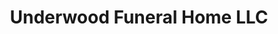 ---
title: "Underwood Funeral Home LLC"
url: /smithfield/underwood-funeral-home-llc/
shop: Bestattungen
---